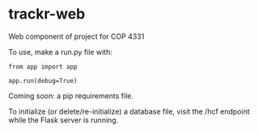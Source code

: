 # trackr-web
Web component of project for COP 4331

To use, make a run.py file with:

`from app import app`

`app.run(debug=True)`

Coming soon: a pip requirements file.

To initialize (or delete/re-initialize) a database file, visit the /hcf endpoint while the Flask server is running.
